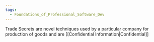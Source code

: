 ```yaml
---
tags:
  - Foundations_of_Professional_Software_Dev
---
```

Trade Secrets are novel techniques used by a particular company for production of goods and are [[Confidential Information|Confidential]]